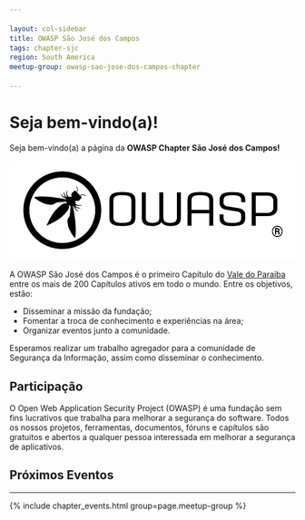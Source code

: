 ```yaml
---

layout: col-sidebar
title: OWASP São José dos Campos
tags: chapter-sjc
region: South America
meetup-group: owasp-sao-jose-dos-campos-chapter

---
```


# Seja bem-vindo(a)!

Seja bem-vindo(a) a página da **OWASP Chapter São José dos Campos!**

![OWASP SJC](/assets/images/OWASP_logo.png)

A OWASP São José dos Campos é o primeiro Capítulo do [Vale do Paraiba](https://pt.wikipedia.org/wiki/Vale_do_Para%C3%ADba) entre os mais de 200 Capítulos ativos em todo o mundo. Entre os objetivos, estão:

* Disseminar a missão da fundação;
* Fomentar a troca de conhecimento e experiências na área;
* Organizar eventos junto a comunidade.

Esperamos realizar um trabalho agregador para a comunidade de Segurança da Informação, assim como disseminar o conhecimento.

## Participação

O Open Web Application Security Project (OWASP) é uma fundação sem fins lucrativos que trabalha para melhorar a segurança do software. Todos os nossos projetos, ferramentas, documentos, fóruns e capítulos são gratuitos e abertos a qualquer pessoa interessada em melhorar a segurança de aplicativos.


## Próximos Eventos
---------------------
{% include chapter_events.html group=page.meetup-group %}

